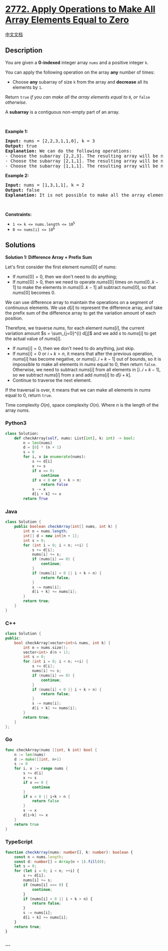 # [2772. Apply Operations to Make All Array Elements Equal to Zero](https://leetcode.com/problems/apply-operations-to-make-all-array-elements-equal-to-zero)

[中文文档](/solution/2700-2799/2772.Apply%20Operations%20to%20Make%20All%20Array%20Elements%20Equal%20to%20Zero/README.md)

## Description

<p>You are given a <strong>0-indexed</strong> integer array <code>nums</code> and a positive integer <code>k</code>.</p>

<p>You can apply the following operation on the array <strong>any</strong> number of times:</p>

<ul>
	<li>Choose <strong>any</strong> subarray of size <code>k</code> from the array and <strong>decrease</strong> all its elements by <code>1</code>.</li>
</ul>

<p>Return <code>true</code><em> if you can make all the array elements equal to </em><code>0</code><em>, or </em><code>false</code><em> otherwise</em>.</p>

<p>A <strong>subarray</strong> is a contiguous non-empty part of an array.</p>

<p>&nbsp;</p>
<p><strong class="example">Example 1:</strong></p>

<pre>
<strong>Input:</strong> nums = [2,2,3,1,1,0], k = 3
<strong>Output:</strong> true
<strong>Explanation:</strong> We can do the following operations:
- Choose the subarray [2,2,3]. The resulting array will be nums = [<strong><u>1</u></strong>,<strong><u>1</u></strong>,<strong><u>2</u></strong>,1,1,0].
- Choose the subarray [2,1,1]. The resulting array will be nums = [1,1,<strong><u>1</u></strong>,<strong><u>0</u></strong>,<strong><u>0</u></strong>,0].
- Choose the subarray [1,1,1]. The resulting array will be nums = [<u><strong>0</strong></u>,<u><strong>0</strong></u>,<u><strong>0</strong></u>,0,0,0].
</pre>

<p><strong class="example">Example 2:</strong></p>

<pre>
<strong>Input:</strong> nums = [1,3,1,1], k = 2
<strong>Output:</strong> false
<strong>Explanation:</strong> It is not possible to make all the array elements equal to 0.
</pre>

<p>&nbsp;</p>
<p><strong>Constraints:</strong></p>

<ul>
	<li><code>1 &lt;= k &lt;= nums.length &lt;= 10<sup>5</sup></code></li>
	<li><code>0 &lt;= nums[i] &lt;= 10<sup>6</sup></code></li>
</ul>

## Solutions

**Solution 1: Difference Array + Prefix Sum**

Let's first consider the first element $nums[0]$ of $nums$:

-   If $nums[0] = 0$, then we don't need to do anything;
-   If $nums[0] \gt 0$, then we need to operate $nums[0]$ times on $nums[0..k-1]$ to make the elements in $nums[0..k-1]$ all subtract $nums[0]$, so that $nums[0]$ becomes $0$.

We can use difference array to maintain the operations on a segment of continuous elements. We use $d[i]$ to represent the difference array, and take the prefix sum of the difference array to get the variation amount of each position.

Therefore, we traverse $nums$, for each element $nums[i]$, the current variation amount $s = \sum_{j=0}^{i} d[j]$ and we add $s$ to $nums[i]$ to get the actual value of $nums[i]$.

-   If $nums[i] = 0$, then we don't need to do anything, just skip.
-   If $nums[i]=0$ or $i + k \gt n$, it means that after the previous operation, $nums[i]$ has become negative, or $nums[i..i+k-1]$ out of bounds, so it is impossible to make all elements in $nums$ equal to $0$, then return `false`. Otherwise, we need to subtract $nums[i]$ from all elements in $[i..i+k-1]$, so we subtract $nums[i]$ from $s$ and add $nums[i]$ to $d[i+k]$.
-   Continue to traverse the next element.

If the traversal is over, it means that we can make all elements in $nums$ equal to $0$, return `true`.

Time complexity $O(n)$, space complexity $O(n)$. Where $n$ is the length of the array $nums$.

<!-- tabs:start -->

### **Python3**

```python
class Solution:
    def checkArray(self, nums: List[int], k: int) -> bool:
        n = len(nums)
        d = [0] * (n + 1)
        s = 0
        for i, x in enumerate(nums):
            s += d[i]
            x += s
            if x == 0:
                continue
            if x < 0 or i + k > n:
                return False
            s -= x
            d[i + k] += x
        return True
```

### **Java**

```java
class Solution {
    public boolean checkArray(int[] nums, int k) {
        int n = nums.length;
        int[] d = new int[n + 1];
        int s = 0;
        for (int i = 0; i < n; ++i) {
            s += d[i];
            nums[i] += s;
            if (nums[i] == 0) {
                continue;
            }
            if (nums[i] < 0 || i + k > n) {
                return false;
            }
            s -= nums[i];
            d[i + k] += nums[i];
        }
        return true;
    }
}
```

### **C++**

```cpp
class Solution {
public:
    bool checkArray(vector<int>& nums, int k) {
        int n = nums.size();
        vector<int> d(n + 1);
        int s = 0;
        for (int i = 0; i < n; ++i) {
            s += d[i];
            nums[i] += s;
            if (nums[i] == 0) {
                continue;
            }
            if (nums[i] < 0 || i + k > n) {
                return false;
            }
            s -= nums[i];
            d[i + k] += nums[i];
        }
        return true;
    }
};
```

### **Go**

```go
func checkArray(nums []int, k int) bool {
	n := len(nums)
	d := make([]int, n+1)
	s := 0
	for i, x := range nums {
		s += d[i]
		x += s
		if x == 0 {
			continue
		}
		if x < 0 || i+k > n {
			return false
		}
		s -= x
		d[i+k] += x
	}
	return true
}
```

### **TypeScript**

```ts
function checkArray(nums: number[], k: number): boolean {
    const n = nums.length;
    const d: number[] = Array(n + 1).fill(0);
    let s = 0;
    for (let i = 0; i < n; ++i) {
        s += d[i];
        nums[i] += s;
        if (nums[i] === 0) {
            continue;
        }
        if (nums[i] < 0 || i + k > n) {
            return false;
        }
        s -= nums[i];
        d[i + k] += nums[i];
    }
    return true;
}
```

### **...**

```

```

<!-- tabs:end -->
